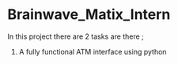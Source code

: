 # Brainwave_Matix_Intern
In this project there are 2 tasks are there ;
1. A fully functional ATM interface using python
